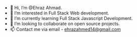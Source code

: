 - 👋 Hi, I’m @Ehraz Ahmad.
- 👀 I’m interested in Full Stack Web development.
- 🌱 I’m currently learning Full Stack Javascript Development.
- 💞️ I’m looking to collaborate on open source projects.
- 📫 Contact me via email - ehrazahmed14@gmail.com

<!---
Ehraz98/Ehraz98 is a ✨ special ✨ repository because its `README.md` (this file) appears on your GitHub profile.
You can click the Preview link to take a look at your changes.
--->
